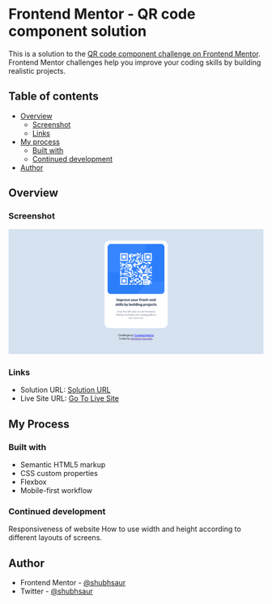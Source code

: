 # Frontend Mentor - QR code component solution

This is a solution to the [QR code component challenge on Frontend Mentor](https://www.frontendmentor.io/challenges/qr-code-component-iux_sIO_H). Frontend Mentor challenges help you improve your coding skills by building realistic projects. 

## Table of contents

- [Overview](#overview)
  - [Screenshot](#screenshot)
  - [Links](#links)
- [My process](#my-process)
  - [Built with](#built-with)
  - [Continued development](#continued-development)
- [Author](#author)

## Overview

### Screenshot

![](./screenshot.jpg)


### Links

- Solution URL: [Solution URL](https://your-solution-url.com)
- Live Site URL: [Go To Live Site](https://your-live-site-url.com)


## My Process
### Built with

- Semantic HTML5 markup
- CSS custom properties
- Flexbox
- Mobile-first workflow

### Continued development

Responsiveness of website
How to use width and height according to different layouts of screens.
## Author

- Frontend Mentor - [@shubhsaur](https://www.frontendmentor.io/profile/shubhsaur)
- Twitter - [@shubhsaur](https://www.twitter.com/shubhsaur)


